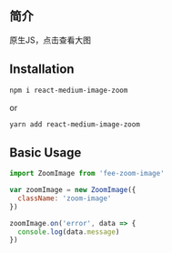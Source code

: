 ## 简介

原生JS，点击查看大图

## Installation
```bash
npm i react-medium-image-zoom
```
or
```bash
yarn add react-medium-image-zoom
```
## Basic Usage

```js
import ZoomImage from 'fee-zoom-image'

var zoomImage = new ZoomImage({
  className: 'zoom-image'
})

zoomImage.on('error', data => {
  console.log(data.message)
})
```
